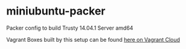 miniubuntu-packer
=================

Packer config to build Trusty 14.04.1 Server amd64

Vagrant Boxes built by this setup can be found [here on Vagrant Cloud](https://vagrantcloud.com/robwc/minitrusty64)
